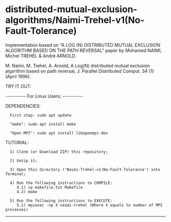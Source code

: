 # distributed-mutual-exclusion-algorithms/Naimi-Trehel-v1(No-Fault-Tolerance)
Implementation based on "A LOG (N) DISTRIBUTED MUTUAL EXCLUSION ALGORITHM BASED ON THE PATH REVERSAL" paper by Mohamed NAIMI, Michel TREHEL & André ARNOLD.

M. Naimi, M. Trehel, A. Arnold, A Log(N) distributed mutual exclusion algorithm based on path reversal, J. Parallel Distributed Comput. 34 (1) (April
1996).

TRY IT OUT:

---------- For Linux Users: ----------

   DEPENDENCIES:

      First step: sudo apt update

      "make": sudo apt install make

      "Open MPI": sudo apt install libopenmpi-dev

   TUTORIAL:

      1) Clone (or Download ZIP) this repository;

      2) Unzip it;

      3) Open this directory ('Naimi-Trehel-v1(No-Fault-Tolerance') into Terminal;

      4) Run the following instructions to COMPILE:
         4.1) cp makefile.txt Makefile
         4.2) make

      5) Run the following instructions to EXECUTE:
         5.1) mpiexec -np X naimi-trehel (Where X equals to number of MPI processes)

-------------------------------------